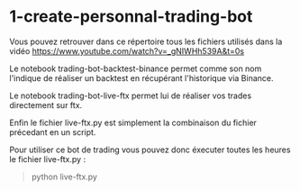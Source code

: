 # 1-create-personnal-trading-bot
  
Vous pouvez retrouver dans ce répertoire tous les fichiers utilisés dans la vidéo https://www.youtube.com/watch?v=_gNIWHh539A&t=0s  
  
Le notebook trading-bot-backtest-binance permet comme son nom l'indique de réaliser un backtest en récupérant l'historique via Binance.  
  
Le notebook trading-bot-live-ftx permet lui de réaliser vos trades directement sur ftx.  
  
Enfin le fichier live-ftx.py est simplement la combinaison du fichier précedant en un script.
  
Pour utiliser ce bot de trading vous pouvez donc éxecuter toutes les heures le fichier live-ftx.py :
>python live-ftx.py

